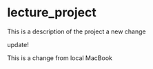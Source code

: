 # lecture_project
This is a description of the project
a new change


update!

This is a change from local MacBook
